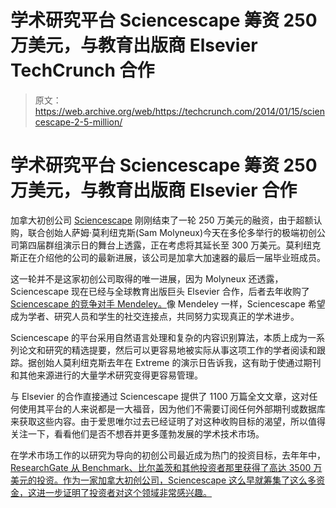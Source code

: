 # 学术研究平台 Sciencescape 筹资 250 万美元，与教育出版商 Elsevier TechCrunch 合作

> 原文：<https://web.archive.org/web/https://techcrunch.com/2014/01/15/sciencescape-2-5-million/>

# 学术研究平台 Sciencescape 筹资 250 万美元，与教育出版商 Elsevier 合作

加拿大初创公司 [Sciencescape](https://web.archive.org/web/20221028211521/https://beta.techcrunch.com/2013/06/16/sciencescape-wants-to-solve-academic-research-discoverability-deal-with-the-noise-problem/) 刚刚结束了一轮 250 万美元的融资，由于超额认购，联合创始人萨姆·莫利纽克斯(Sam Molyneux)今天在多伦多举行的极端初创公司第四届群组演示日的舞台上透露，正在考虑将其延长至 300 万美元。莫利纽克斯正在介绍他的公司的最新进展，该公司是加拿大加速器的最后一届毕业班成员。

这一轮并不是这家初创公司取得的唯一进展，因为 Molyneux 还透露，Sciencescape 现在已经与全球教育出版巨头 Elsevier 合作，后者去年收购了 [Sciencescape 的竞争对手 Mendeley。](https://web.archive.org/web/20221028211521/https://beta.techcrunch.com/2013/04/08/confirmed-elsevier-has-bought-mendeley-for-69m-100m-to-expand-open-social-education-data-efforts/)像 Mendeley 一样，Sciencescape 希望成为学者、研究人员和学生的社交连接点，共同努力实现真正的学术进步。

Sciencescape 的平台采用自然语言处理和复杂的内容识别算法，本质上成为一系列论文和研究的精选提要，然后可以更容易地被实际从事这项工作的学者阅读和跟踪。据创始人莫利纽克斯去年在 Extreme 的演示日告诉我，这有助于使通过期刊和其他来源进行的大量学术研究变得更容易管理。

与 Elsevier 的合作直接通过 Sciencescape 提供了 1100 万篇全文文章，这对任何使用其平台的人来说都是一大福音，因为他们不需要订阅任何外部期刊或数据库来获取这些内容。由于爱思唯尔过去已经证明了对这种收购目标的渴望，所以值得关注一下，看看他们是否不想吞并更多蓬勃发展的学术技术市场。

在学术市场工作的以研究为导向的初创公司最近成为热门的投资目标，去年年中， [ResearchGate 从 Benchmark、比尔盖茨和其他投资者那里获得了高达 3500 万美元的投资。作为一家加拿大初创公司，Sciencescape 这么早就筹集了这么多资金，这进一步证明了投资者对这个领域非常感兴趣。](https://web.archive.org/web/20221028211521/https://beta.techcrunch.com/2013/06/04/bill-gates-benchmark-and-more-pour-35m-into-researchgate-the-professional-network-for-scientists/)